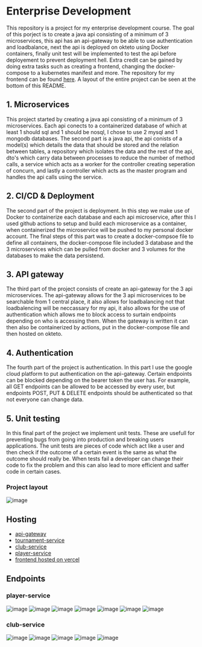# Enterprise Development

This repository is a project for my enterprise development course. The goal of this porject is to create a java api consisting of a minimum of 3 microservices, this api has an api-gateway to be able to use authentication and loadbalance, next the api is deployed on okteto using Docker containers, finally unit test will be implemented to test the api before deployement to prevent deployment hell. Extra credit can be gained by doing extra tasks such as creating a frontend, changing the docker-compose to a kubernetes manifest and more. The repository for my frontend can be found [here](https://github.com/sebastian-vangrieken/enterprise_dev_frontend). A layout of the entire project can be seen at the bottom of this README.

## 1. Microservices

This project started by creating a java api consisting of a minimum of 3 microservices. Each api conects to a containerized database of which at least 1 should sql and 1 should be nosql, I chose to use 2 mysql and 1 mongodb databases. The second part is a java api, the api conists of a model(s) which details the data that should be stored and the relation between tables, a repository which isolates the data and the rest of the api, dto's which carry data between processes to reduce the number of method calls, a service which acts as a worker for the controller creating seperation of concurn, and lastly a controller which acts as the master program and handles the api calls using the service.

## 2. CI/CD & Deployment

The second part of the project is deployment. In this step we make use of Docker to containerize each database and each api microservice, after this I used github actions to setup and build each microservice as a container, when containerized the microservice will be pushed to my personal docker account. The final steps of this part was to create a docker-compsoe file to define all containers, the docker-compose file included 3 database and the 3 microservices which can be pulled from docker and 3 volumes for the databases to make the data persistend.

## 3. API gateway

The third part of the project consists of create an api-gateway for the 3 api microservices. The api-gateway allows for the 3 api microservices to be searchable from 1 central place, it also allows for loadbalancing not that loadbalencing will be neccassary for my api, it also allows for the use of authentication which allows me to block access to surtain endpoints depending on who is accessing them. When the gateway is written it can then also be containerized by actions, put in the docker-compose file and then hosted on okteto.

## 4. Authentication

The fourth part of the project is authentication. In this part I use the google cloud platform to put authentication on the api-gateway. Certain endpoints can be blocked depending on the bearer token the user has. For example, all GET endpoints can be allowed to be accessed by every user, but endpoints POST, PUT & DELETE endpoints should be authenticated so that not everyone can change data.

## 5. Unit testing

In this final part of the project we implement unit tests. These are usefull for preventing bugs from going into production and breaking users applications. The unit tests are pieces of code which act like a user and then check if the outcome of a certain event is the same as what the outcome should really be. When tests fail a developer can change their code to fix the problem and this can also lead to more efficient and saffer code in certain cases.

### Project layout
![image](https://github.com/sebastian-vangrieken/enterprise_dev/assets/91123328/57309763-0d1e-41ce-b3a6-ea34ebeee3f7)

## Hosting
* [api-gateway](https://api-gateway-sebastian-vangrieken.cloud.okteto.net/)
* [tournament-service](https://tournament-service-sebastian-vangrieken.cloud.okteto.net/)
* [club-service](https://club-service-sebastian-vangrieken.cloud.okteto.net/)
* [player-service](https://player-service-sebastian-vangrieken.cloud.okteto.net/)
* [frontend hosted on vercel](https://enterprise-dev-frontend.vercel.app/)

## Endpoints
### player-service
![image](https://github.com/sebastian-vangrieken/enterprise_dev/assets/91123328/712a21af-3ea9-4cb0-83b8-d2da74a34b16)
![image](https://github.com/sebastian-vangrieken/enterprise_dev/assets/91123328/15c4e335-2d81-4978-9c5d-4dfa5f98cbf7)
![image](https://github.com/sebastian-vangrieken/enterprise_dev/assets/91123328/cba2948a-6d16-40e4-808b-9cc3ede9f72f)
![image](https://github.com/sebastian-vangrieken/enterprise_dev/assets/91123328/eaa2e6f0-212b-4c78-9697-e2ab2d80eb68)
![image](https://github.com/sebastian-vangrieken/enterprise_dev/assets/91123328/47ffcdc9-a52f-4c9b-a6fc-1752b489c15d)
![image](https://github.com/sebastian-vangrieken/enterprise_dev/assets/91123328/1b75b92a-9364-4ccb-a584-d89030557516)
![image](https://github.com/sebastian-vangrieken/enterprise_dev/assets/91123328/bc2ef15c-45c5-48da-8657-275eb04589f7)

### club-service
![image](https://github.com/sebastian-vangrieken/enterprise_dev/assets/91123328/a6d51774-2239-4cf7-8fe1-a477428fff0f)
![image](https://github.com/sebastian-vangrieken/enterprise_dev/assets/91123328/b98ae869-25b3-43ab-9605-0b4fda033a93)
![image](https://github.com/sebastian-vangrieken/enterprise_dev/assets/91123328/e1ee3426-8b29-4303-92f5-8ef26fc916ed)
![image](https://github.com/sebastian-vangrieken/enterprise_dev/assets/91123328/eadc9165-a799-477f-84b8-911abf236854)
![image](https://github.com/sebastian-vangrieken/enterprise_dev/assets/91123328/bc677895-31c9-43f0-a69b-6160fb0a91b8)

